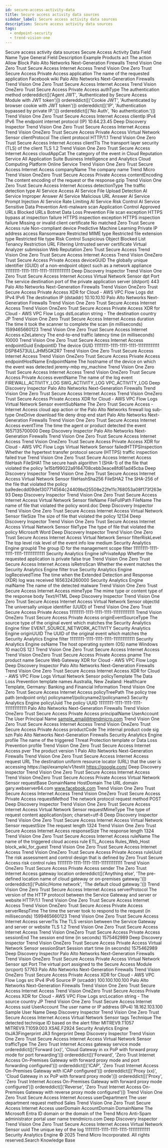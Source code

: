 ```yaml
---
id: secure-access-activity-data
title: Secure access activity data sources
sidebar_label: Secure access activity data sources
description: Secure access activity data sources
tags:
  - endpoint-security
  - trend-vision-one
---
```


 Secure access activity data sources Secure Access Activity Data Field Name Type General Field Description Example Products act The action Allow Block Palo Alto Networks Next-Generation Firewalls Trend Vision One Zero Trust Secure Access Internet Access Trend Vision One Zero Trust Secure Access Private Access application The name of the requested application Facebook wiki Palo Alto Networks Next-Generation Firewalls Trend Vision One Zero Trust Secure Access Internet Access Trend Vision OneZero Trust Secure Access Private Access authType The authentication method ordereddict([('Agent JWT', 'Authenticated by Secure Access Module with JWT token')]) ordereddict([('Cookie JWT', 'Authenticated by browser cookie with JWT token')]) ordereddict([('IP', 'Authentication bypassed by private IP.')]) ordereddict([('No Auth', 'No authentication.')]) Trend Vision One Zero Trust Secure Access Internet Access clientIp IPv4 IPv6 The endpoint internet protocol (IP) 10.64.23.45 Deep Discovery Inspector Trend Vision One Zero Trust Secure Access Internet Access Trend Vision OneZero Trust Secure Access Private Access Virtual Network Sensor clientProtocol The client protocol HTTP/1.1 Trend Vision One Zero Trust Secure Access Internet Access clientTls The transport layer security (TLS) of the client TLS 1.2 Trend Vision One Zero Trust Secure Access Internet Access cloudAppCat The category of the event in Cloud Reputation Service All Application Suite Business Intelligence and Analytics Cloud Computing Platform Online Service Trend Vision One Zero Trust Secure Access Internet Access companyName The company name Trend Micro Trend Vision OneZero Trust Secure Access Private Access contentEncoding The content encoding of the request or the response gzip Trend Vision One Zero Trust Secure Access Internet Access detectionType The traffic detection type AI Service Access AI Service File Upload Detection AI Service Improper Answer AI Service Malicious URL Answer AI Service Prompt Injection AI Service Rate Limiting AI Service Risk Control AI Service Sensitive Data Prevention Anti-malware scan Application Control Approved URLs Blocked URLs Botnet Data Loss Prevention File scan exception HTTPS bypass at inspection failure HTTPS inspection exception HTTPS inspection failure Missing or invalid client certificate No matched Zero Trust Secure Access rule Non-compliant device Predictive Machine Learning Private IP address access Ransomware Restricted MIME type Restricted file extension type Restricted file type Risk Control Suspicious Object Blocked List Tenancy Restriction URL Filtering Untrusted server certificate Virtual Analyzer submission Web Reputation Zero Trust Secure Access Trend Vision One Zero Trust Secure Access Internet Access Trend Vision OneZero Trust Secure Access Private Access deviceGUID The globally unique identifier (GUID) of a non-endpoint object such as a network appliance 11111111-1111-1111-1111-111111111111 Deep Discovery Inspector Trend Vision One Zero Trust Secure Access Internet Access Virtual Network Sensor dpt Port The service destination port of the private application server (dstport) 443 Palo Alto Networks Next-Generation Firewalls Trend Vision OneZero Trust Secure Access Private Access XDR for Cloud - AWS VPC Flow Logs dst IPv4 IPv6 The destination IP (dstaddr) 10.10.10.10 Palo Alto Networks Next-Generation Firewalls Trend Vision One Zero Trust Secure Access Internet Access Trend Vision OneZero Trust Secure Access Private Access XDR for Cloud - AWS VPC Flow Logs dstLocation string - The destination country JP Trend Vision One Zero Trust Secure Access Internet Access duration The time it took the scanner to complete the scan (in milliseconds) 1599465660123 Trend Vision One Zero Trust Secure Access Internet Access e2eLatency The end-to-end traffic latency time (in milliseconds) 10000 Trend Vision One Zero Trust Secure Access Internet Access endpointGuid EndpointID The device GUID 11111111-1111-1111-1111-111111111111 DSP84573ULLJHM5GK2R7 Trend Vision One Zero Trust Secure Access Internet Access Trend Vision OneZero Trust Secure Access Private Access endpointHostName EndpointName The hostname of the device on which the event was detected jeremy-mbp my_machine Trend Vision One Zero Trust Secure Access Internet Access Trend Vision OneZero Trust Secure Access Private Access eventName The name of the log event FIREWALL_ACTIVITY_LOG SWG_ACTIVITY_LOG VPC_ACTIVITY_LOG Deep Discovery Inspector Palo Alto Networks Next-Generation Firewalls Trend Vision One Zero Trust Secure Access Internet Access Trend Vision OneZero Trust Secure Access Private Access XDR for Cloud - AWS VPC Flow Logs Virtual Network Sensor eventSubName The Zero Trust Secure Access - Internet Access cloud app action or the Palo Alto Networks firewall log sub-type OneDrive download file deny drop end start Palo Alto Networks Next-Generation Firewalls Trend Vision One Zero Trust Secure Access Internet Access eventTime The time the agent or product detected the event 1657135700000 Deep Discovery Inspector Palo Alto Networks Next-Generation Firewalls Trend Vision One Zero Trust Secure Access Internet Access Trend Vision OneZero Trust Secure Access Private Access XDR for Cloud - AWS VPC Flow Logs Virtual Network Sensor failedHTTPSInspection Whether the hypertext transfer protocol secure (HTTPS) traffic inspection failed true Trend Vision One Zero Trust Secure Access Internet Access fileHash FileSHA1 The secure hash algorithm 1 (SHA-1) of the file that violated the policy 1e15bf99022a9164708cebb3eace8fd61ad45cba Deep Discovery Inspector Trend Vision One Zero Trust Secure Access Internet Access Virtual Network Sensor fileHashSha256 FileSHA2 The SHA-256 of the file that violated the policy ba9edecdd09de1307714564c24409bd25508e22fe11c768053a08f173f263e93 Deep Discovery Inspector Trend Vision One Zero Trust Secure Access Internet Access Virtual Network Sensor fileName FileFullPath FileName The name of file that violated the policy word.doc Deep Discovery Inspector Trend Vision One Zero Trust Secure Access Internet Access Virtual Network Sensor fileSize The size of file that violated the policy 12134 Deep Discovery Inspector Trend Vision One Zero Trust Secure Access Internet Access Virtual Network Sensor fileType The type of file that violated the policy Microsoft Word Deep Discovery Inspector Trend Vision One Zero Trust Secure Access Internet Access Virtual Network Sensor filterRiskLevel The top level risk level of the event info low medium Security Analytics Engine groupId The group ID for the management scope filter 11111111-1111-1111-1111-111111111111 Security Analytics Engine isPrivateApp Whether the requested application is private false true Trend Vision One Zero Trust Secure Access Internet Access isRetroScan Whether the event matches the Security Analytics Engine filter true Security Analytics Engine logReceivedTime The time when the Extended Detection and Response (XDR) log was received 1656324260000 Security Analytics Engine malName The name of the detected malware Trend Vision One Zero Trust Secure Access Internet Access mimeType The mime type or content type of the response body Text/HTML Deep Discovery Inspector Trend Vision One Zero Trust Secure Access Internet Access Virtual Network Sensor objectId The universally unique identifier (UUID) of Trend Vision One Zero Trust Secure Access Private Access 11111111-1111-1111-1111-111111111111 Trend Vision OneZero Trust Secure Access Private Access originEventSourceType The source type of the original event which matches the Security Analytics Engine filter EVENT_SOURCE_NETWORK_ACTIVITY Security Analytics Engine originUUID The UUID of the original event which matches the Security Analytics Engine filter 11111111-1111-1111-1111-111111111111 Security Analytics Engine osName The host operating system (OS) name Windows 10 macOS 12.1 Trend Vision One Zero Trust Secure Access Internet Access Trend Vision OneZero Trust Secure Access Private Access pname The product name Secure Web Gateway XDR for Cloud - AWS VPC Flow Logs Deep Discovery Inspector Palo Alto Networks Next-Generation Firewalls Trend Vision One Zero Trust Secure Access Internet Access XDR for Cloud - AWS VPC Flow Logs Virtual Network Sensor policyTemplate The Data Loss Prevention template names Australia, New Zealand: Healthcare Template, Germany: Banking and Financial Information Trend Vision One Zero Trust Secure Access Internet Access policyTreePath The policy tree path (endpoint only) policyname1/policyname2/policyname3 Security Analytics Engine policyUuid The policy UUID 11111111-1111-1111-1111-111111111111 Palo Alto Networks Next-Generation Firewalls Trend Vision OneZero Trust Secure Access Private Access principalName UserAccount The User Principal Name sample_email@trendmicro.com Trend Vision One Zero Trust Secure Access Internet Access Trend Vision OneZero Trust Secure Access Private Access productCode The internal product code sig szn Palo Alto Networks Next-Generation Firewalls Security Analytics Engine profile The name of the triggered Threat Protection template or Data Loss Prevention profile Trend Vision One Zero Trust Secure Access Internet Access pver The product version 1 Palo Alto Networks Next-Generation Firewalls Trend Vision One Zero Trust Secure Access Internet Access request URL The destination uniform resource locator (URL) that the user is accessing https://api/example/v1/testit https://google.com/ Deep Discovery Inspector Trend Vision One Zero Trust Secure Access Internet Access Trend Vision OneZero Trust Secure Access Private Access Virtual Network Sensor requestBase DomainName HostDomain The URL domain gary.webserver64.com www.facebook.com Trend Vision One Zero Trust Secure Access Internet Access Trend Vision OneZero Trust Secure Access Private Access requestMethod The network protocol request method POST Deep Discovery Inspector Trend Vision One Zero Trust Secure Access Internet Access Virtual Network Sensor requestMimeType The type of request content application/json; charset=utf-8 Deep Discovery Inspector Trend Vision One Zero Trust Secure Access Internet Access Virtual Network Sensor requestSize The request length 1324 Trend Vision One Zero Trust Secure Access Internet Access responseSize The response length 1324 Trend Vision One Zero Trust Secure Access Internet Access ruleName The name of the triggered cloud access rule ETL_Access Rules_Web_Host block_wiki_for_guest Trend Vision One Zero Trust Secure Access Internet Access Trend Vision OneZero Trust Secure Access Private Access ruleUuid The risk assessment and control design that is defined by Zero Trust Secure Access risk control rules 11111111-1111-1111-1111-111111111111 Trend Vision OneZero Trust Secure Access Private Access sender The Zero Trust Internet Access gateway location ordereddict([('Anything else', 'The pre-defined location name of cloud gateway or on-premises gateway.')]) ordereddict([('Public/Home network', 'The default cloud gateway.')]) Trend Vision One Zero Trust Secure Access Internet Access serverProtocol The version of the HTTP protocol between the Service Gateway and server or website HTTP/1.1 Trend Vision One Zero Trust Secure Access Internet Access Trend Vision OneZero Trust Secure Access Private Access serverRespTime The time the server took to respond to the request (in milliseconds) 1599465660123 Trend Vision One Zero Trust Secure Access Internet Access serverTls The TLS version between the Service Gateway and server or website TLS 1.2 Trend Vision One Zero Trust Secure Access Internet Access Trend Vision OneZero Trust Secure Access Private Access sessionEnd The session end time (in seconds) 1575462989 Deep Discovery Inspector Trend Vision OneZero Trust Secure Access Private Access Virtual Network Sensor sessionStart Session start time (in seconds) 1575462989 Deep Discovery Inspector Palo Alto Networks Next-Generation Firewalls Trend Vision OneZero Trust Secure Access Private Access Virtual Network Sensor spt Port The virtual port assigned to the Secure Access Module (srcport) 57763 Palo Alto Networks Next-Generation Firewalls Trend Vision OneZero Trust Secure Access Private Access XDR for Cloud - AWS VPC Flow Logs src IPv4 IPv6 Source IP (srcaddr) 100.100.100.100 Palo Alto Networks Next-Generation Firewalls Trend Vision One Zero Trust Secure Access Internet Access Trend Vision OneZero Trust Secure Access Private Access XDR for Cloud - AWS VPC Flow Logs srcLocation string - The source country JP Trend Vision One Zero Trust Secure Access Internet Access suid UserAccount The user name or IP address (IPv4) 18.162.103.100 Sample User Name Deep Discovery Inspector Trend Vision One Zero Trust Secure Access Internet Access Virtual Network Sensor tags Technique The detected technique ID based on the alert filter MITREV9.T1057 MITREV9.T1059.003 XSAE.F2924 Security Analytics Engine tlsJA3Fingerprint JA3 fingerprint Deep Discovery Inspector Trend Vision One Zero Trust Secure Access Internet Access Virtual Network Sensor trafficType The Zero Trust Internet Access gateway service mode ordereddict([('Forward (xx)', 'Cloud Gateway in xx PoP with forward proxy mode for port forwarding')]) ordereddict([('Forward', 'Zero Trust Internet Access On-Premises Gateway with forward proxy mode and port forwarding configured')]) ordereddict([('ICAP', 'Zero Trust Internet Access On-Premises Gateway with ICAP configured')]) ordereddict([('Proxy (xx)', 'Cloud Gateway in xx PoP with forward proxy mode')]) ordereddict([('Proxy', 'Zero Trust Internet Access On-Premises Gateway with forward proxy mode configured')]) ordereddict([('Reverse', 'Zero Trust Internet Access On-Premises Gateway with reverse proxy mode configured')]) Trend Vision One Zero Trust Secure Access Internet Access userDepartment The user department request method Sales Trend Vision One Zero Trust Secure Access Internet Access userDomain AccountDomain DomainName The Microsoft Entra ID domain or the domain of the Trend Micro Anti-Spam administrator portal user name trendmicro.com Deep Discovery Inspector Trend Vision One Zero Trust Secure Access Internet Access Virtual Network Sensor uuid The unique key of the log 11111111-1111-1111-1111-111111111111 Security Analytics Engine © 2025 Trend Micro Incorporated. All rights reserved.Search Knowledge Base
